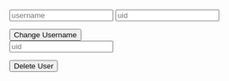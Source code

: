 <html>
<div>
<pre id = "data"></pre>
<form>
<input type="text" id = "username" class = "input" placeholder = "username">
<input type="text" id = "uid" class = "input" placeholder = "uid">
</form>
<button class = "submit" onclick = "update()">Change Username</button>
<form>
<input type="text" id = "_uid" class = "input" placeholder = "uid">
</form>
<button class = "submit" onclick = "del()">Delete User</button>
</div>
</html>
<script>
function update() {
    data = {
        "name": document.getElementById("username").value,
        "uid": document.getElementById("uid").value,
        "role": "admin"
    }
    let options = {
    method: 'PUT',
    headers: {
        'Content-Type': 'application/json;charset=utf-8',
    },
    credentials: 'include',
    body: JSON.stringify(data)
}
    fetch("http://127.0.0.1:8008/api/users/", options)
        .then(response => {
            let access = response.status !== 401 && response.status !== 403;
            return response.json().then(data => ({ data, access }));
        })
        .then(({data, access}) => {
            console.log(access)
            if (access){ 
            document.getElementById("data").textContent = "Data Successfully Changed";
            }
            else {
                document.getElementById("data").textContent = "Unauthorized.";
            }
        })
}
function del() {
    data = {
        "uid": document.getElementById("_uid").value,
        "role": "admin"
    }
    let options = {
    method: 'DELETE',
    headers: {
        'Content-Type': 'application/json;charset=utf-8',
    },
    credentials: 'include',
    body: JSON.stringify(data)
}
    fetch("http://127.0.0.1:8008/api/users/", options)
        .then(response => {
            let access = response.status !== 401 && response.status !== 403;
            return response.json().then(data => ({ data, access }));
        })
        .then(({data, access}) => {
            console.log(access)
            if (access){ 
            document.getElementById("data").textContent = "User Successfully Deleted";
            }
            else {
                document.getElementById("data").textContent = "Unauthorized.";
            }
        })
}
</script>